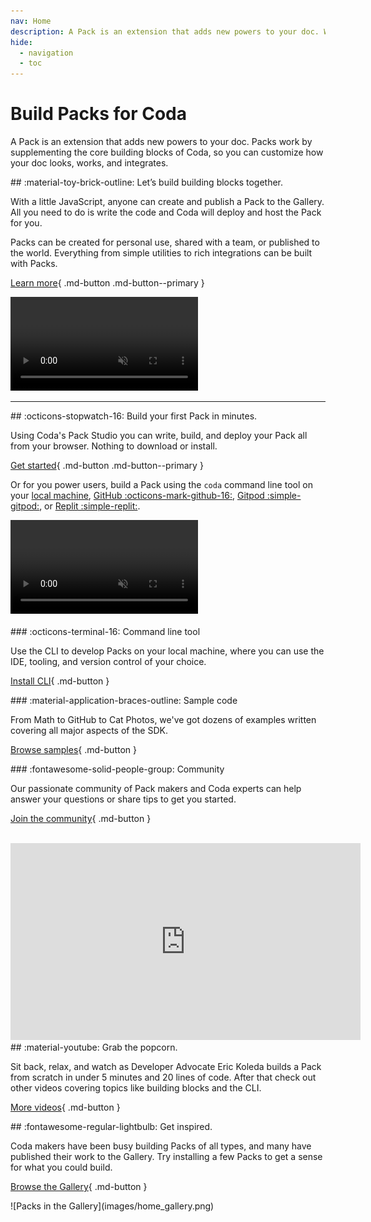 ```yaml
---
nav: Home
description: A Pack is an extension that adds new powers to your doc. With a little JavaScript, anyone can create and publish one.
hide:
  - navigation
  - toc
---
```


# Build Packs for Coda

A Pack is an extension that adds new powers to your doc. Packs work by supplementing the core building blocks of Coda, so you can customize how your doc looks, works, and integrates.

<section class="landing-row" markdown>

<div class="landing-item" markdown>
## :material-toy-brick-outline: Let’s build building blocks together.

With a little JavaScript, anyone can create and publish a Pack to the Gallery. All you need to do is write the code and Coda will deploy and host the Pack for you.

Packs can be created for personal use, shared with a team, or published to the world. Everything from simple utilities to rich integrations can be built with Packs.

[Learn more][overview]{ .md-button .md-button--primary }
</div>

<div class="landing-item" markdown>
<video style="width:auto" loop muted autoplay alt="Illustration video of using a Pack." class="screenshot"><source src="images/home_demo.mp4" type="video/mp4"></source></video>
</div>

</section>

---

<section class="landing-row landing-row-reverse" markdown>

<div class="landing-item" markdown>
## :octicons-stopwatch-16: Build your first Pack in minutes.

Using Coda's Pack Studio you can write, build, and deploy your Pack all from your browser. Nothing to download or install.

[Get started][get_started]{ .md-button .md-button--primary }

Or for you power users, build a Pack using the `coda` command line tool on your [local machine][tutorial_cli], [GitHub :octicons-mark-github-16:][tutorial_github], [Gitpod :simple-gitpod:][tutorial_gitpod], or [Replit :simple-replit:][tutorial_replit].

</div>

<div class="landing-item" markdown>
<video style="width:auto" loop muted autoplay alt="Creating a Pack in the Pack Studio." class="screenshot"><source src="images/web_ide_build.mp4" type="video/mp4"></source></video>
</div>

</section>

<br>

<section class="box-row" markdown>

<div class="box-item" markdown>
### :octicons-terminal-16: Command line tool

Use the CLI to develop Packs on your local machine, where you can use the IDE, tooling, and version control of your choice.

[Install CLI][cli]{ .md-button }
</div>

<div class="box-item" markdown>
### :material-application-braces-outline: Sample code

From Math to GitHub to Cat Photos, we've got dozens of examples written covering all major aspects of the SDK.

[Browse samples][samples]{ .md-button }
</div>

<div class="box-item" markdown>
### :fontawesome-solid-people-group: Community

Our passionate community of Pack makers and Coda experts can help answer your questions or share tips to get you started.

[Join the community][community]{ .md-button }
</div>

</section>

<br>

<section class="landing-row" markdown>

<div class="landing-item" markdown>
<iframe width="560" height="315" src="https://www.youtube.com/embed/z8J6kBxAod4" title="YouTube video player: Your team hub needs more photos of dogs" frameborder="0" allow="accelerometer; autoplay; clipboard-write; encrypted-media; gyroscope; picture-in-picture" allowfullscreen></iframe>
</div>

<div class="landing-item" markdown>
## :material-youtube: Grab the popcorn.

Sit back, relax, and watch as Developer Advocate Eric Koleda builds a Pack from scratch in under 5 minutes and 20 lines of code. After that check out other videos covering topics like building blocks and the CLI.

[More videos][videos]{ .md-button }
</div>

</section>

<section class="landing-row" markdown>

<div class="landing-item" markdown>
## :fontawesome-regular-lightbulb: Get inspired.

Coda makers have been busy building Packs of all types, and many have published their work to the Gallery. Try installing a few Packs to get a sense for what you could build.

[Browse the Gallery][gallery]{ .md-button }
</div>

<div class="landing-item" markdown>
![Packs in the Gallery](images/home_gallery.png)
</div>

</section>


[overview]: guides/overview.md
[get_started]: tutorials/get-started/web.md
[cli]: guides/development/cli.md
[samples]: samples/index.md
[changelog]: reference/changes.md
[community]: https://community.coda.io/c/developers-central/making-packs/15
[gallery]: https://coda.io/gallery?filter=packs
[videos]: tutorials/videos.md
[tutorial_cli]: tutorials/get-started/cli.md
[tutorial_github]: tutorials/get-started/github.md
[tutorial_gitpod]: tutorials/get-started/gitpod.md
[tutorial_replit]: tutorials/get-started/replit.md
